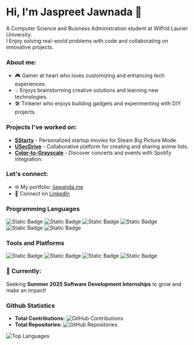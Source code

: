 # Hi, I'm Jaspreet Jawnada 👋  
A Computer Science and Business Administration student at Wilfrid Laurier University.  
I Enjoy solving real-world problems with code and collaborating on innovative projects.  

### About me:  
- 🎮 Gamer at heart who loves customizing and enhancing tech experiences.  
- 💡 Enjoys brainstorming creative solutions and learning new technologies.  
- 🛠️ Tinkerer who enjoys building gadgets and experimenting with DIY projects.

### Projects I've worked on:  
- [**SStarty**](https://github.com/sayanwala117/SStarty/) - Personalized startup movies for Steam Big Picture Mode.  
- [**USecDrive**](https://github.com/sayanwala117/USecDrive) - Collaborative platform for creating and sharing anime lists.  
- [**Color-to-Grayscale**](https://github.com/sayanwala117/Color-to-Grayscale) - Discover concerts and events with Spotify integration.

### Let's connect:  
- 🌐 My portfolio: [jjawanda.me](https://www.jjawanda.me/)  
- 💼 Connect on [LinkedIn](https://www.linkedin.com/in/jaspreet-jawanda-559119308/?originalSubdomain=ca)  

### Programming Languages
![Static Badge](https://img.shields.io/badge/Python-%233776AB?style=for-the-badge&logo=python&logoColor=white)
![Static Badge](https://img.shields.io/badge/Java-%23F8981D?style=for-the-badge&logo=oracle&logoColor=white)
![Static Badge](https://img.shields.io/badge/C%2B%2B-%2300599C?style=for-the-badge&logo=c%2B%2B&logoColor=white)
![Static Badge](https://img.shields.io/badge/C-%23A8B9CC?style=for-the-badge&logo=c&logoColor=white)
![Static Badge](https://img.shields.io/badge/MATLAB-%234B5562?style=for-the-badge&logo=matrix&logoColor=white)
![Static Badge](https://img.shields.io/badge/C++-%234B5562?style=for-the-badge&logo=matrix&logoColor=white)

### Tools and Platforms
![Static Badge](https://img.shields.io/badge/Eclipse%20IDE-%232C2255?style=for-the-badge&logo=eclipseide&logoColor=white)
![Static Badge](https://img.shields.io/badge/Visual%20Studio-%235C2D91?style=for-the-badge&logo=vscodium&logoColor=white)
![Static Badge](https://img.shields.io/badge/Notepad%2B%2B-%2390E59A?style=for-the-badge&logo=notepad%2B%2B&logoColor=black)
![Static Badge](https://img.shields.io/badge/PyCharm-%2390E59A?style=for-the-badge&logo=notepad%2B%2B&logoColor=black)

### 🚀 Currently:  
Seeking **Summer 2025 Software Development Internships** to grow and make an impact!  

### Github Statistics 
- **Total Contributions:** ![GitHub Contributions](https://img.shields.io/badge/Total%20Contributions-100+-blue)
- **Total Repositories:** ![GitHub Repositories](https://img.shields.io/badge/Repositories-10+-brightgreen)

![Top Languages](https://github-readme-stats.vercel.app/api/top-langs/?username=sayanwala117&layout=compact&theme=radical)
